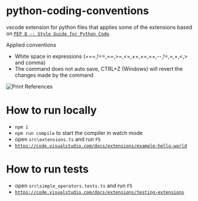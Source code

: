 # python-coding-conventions

vscode extension for python files that applies some of the extensions based on [`PEP 8 -- Style Guide for Python Code`](https://www.python.org/dev/peps/pep-0008/).

Applied conventions
- White space in expressions (===,!==,==,>=,<=,++,+=,=+,--,!=,=,+,<,> and comma)
- The command does not auto save, CTRL+Z (Windows) will revert the changes made by the command

![Print References](https://res.cloudinary.com/harip/image/upload/v1526446520/general/oN0nK1cQJw.gif)


# How to run locally

* `npm i`
* `npm run compile` to start the compiler in watch mode
* open `src\extensions.ts` and run `F5`
* [`https://code.visualstudio.com/docs/extensions/example-hello-world`](https://code.visualstudio.com/docs/extensions/example-hello-world)

# How to run tests

* open `src\simple_operators.tests.ts` and run `F5`
* [`https://code.visualstudio.com/docs/extensions/testing-extensions`](https://code.visualstudio.com/docs/extensions/testing-extensions)
